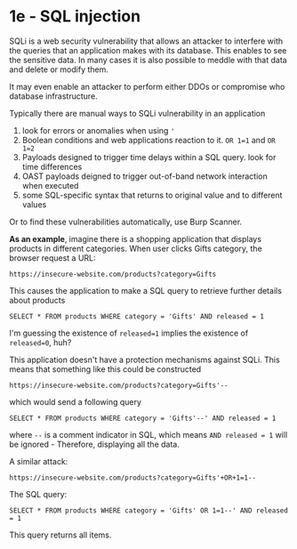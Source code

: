 # 1e - SQL injection

SQLi is a web security vulnerability that allows an attacker to interfere with the queries that an application makes with its database. This enables to see the sensitive data. In many cases it is also possible to meddle with that data and delete or modify them.

It may even enable an attacker to perform either DDOs or compromise who database infrastructure.

Typically there are manual ways to SQLi vulnerability in an application

1. look for errors or anomalies when using `'`
2. Boolean conditions and web applications reaction to it. `OR 1=1` and `OR 1=2`
3. Payloads designed to trigger time delays within a SQL query. look for time differences
4. OAST payloads deigned to trigger out-of-band network interaction when executed
5. some SQL-specific syntax that returns to original value and to different values

Or to find these vulnerabilities automatically, use Burp Scanner.

**As an example**, imagine there is a shopping application that displays products in different categories. When user clicks Gifts category, the browser request a URL:

`https://insecure-website.com/products?category=Gifts`

This causes the application to make a SQL query to retrieve further details about products

`SELECT * FROM products WHERE category = 'Gifts' AND released = 1`

I'm guessing the existence of `released=1` implies the existence of `released=0`, huh?

This application doesn't have a protection mechanisms against SQLi. This means that something like this could be constructed

`https://insecure-website.com/products?category=Gifts'--`

which would send a following query

`SELECT * FROM products WHERE category = 'Gifts'--' AND released = 1`

where `--` is a comment indicator in SQL, which means `AND released = 1` will be ignored - Therefore, displaying all the data.

A similar attack:

`https://insecure-website.com/products?category=Gifts'+OR+1=1--`

The SQL query:

`SELECT * FROM products WHERE category = 'Gifts' OR 1=1--' AND released = 1`

This query returns all items.
